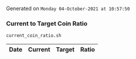 Generated on `Monday 04-October-2021 at 10:57:50`

### Current to Target Coin Ratio
`current_coin_ratio.sh`

Date|Current|Target|Ratio
---|---|---|---

